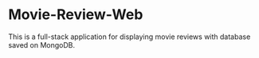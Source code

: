 # Movie-Review-Web

This is a full-stack application for displaying movie reviews with database saved on MongoDB.